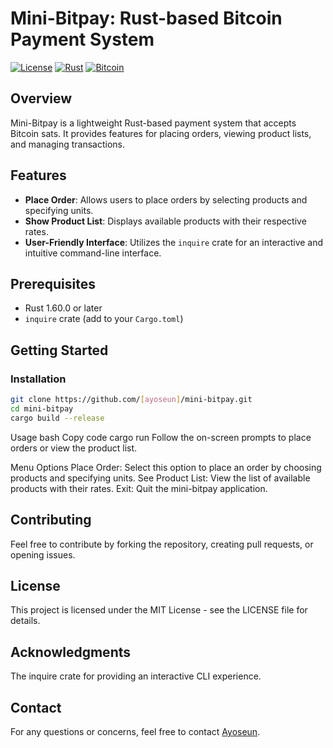 # Mini-Bitpay: Rust-based Bitcoin Payment System

[![License](https://img.shields.io/badge/license-MIT-blue.svg)](LICENSE)
[![Rust](https://img.shields.io/badge/Rust-1.60.0-orange.svg)](https://www.rust-lang.org/)
[![Bitcoin](https://img.shields.io/badge/Bitcoin-sats-yellow.svg)](https://bitcoin.org/)

## Overview

Mini-Bitpay is a lightweight Rust-based payment system that accepts Bitcoin sats. It provides features for placing orders, viewing product lists, and managing transactions.

## Features

- **Place Order**: Allows users to place orders by selecting products and specifying units.
- **Show Product List**: Displays available products with their respective rates.
- **User-Friendly Interface**: Utilizes the `inquire` crate for an interactive and intuitive command-line interface.

## Prerequisites

- Rust 1.60.0 or later
- `inquire` crate (add to your `Cargo.toml`)

## Getting Started

### Installation

```bash
git clone https://github.com/[ayoseun]/mini-bitpay.git
cd mini-bitpay
cargo build --release
```
Usage
bash
Copy code
cargo run
Follow the on-screen prompts to place orders or view the product list.

Menu Options
Place Order: Select this option to place an order by choosing products and specifying units.
See Product List: View the list of available products with their rates.
Exit: Quit the mini-bitpay application.

## Contributing
Feel free to contribute by forking the repository, creating pull requests, or opening issues.

## License
This project is licensed under the MIT License - see the LICENSE file for details.

 ## Acknowledgments
The inquire crate for providing an interactive CLI experience.

## Contact
For any questions or concerns, feel free to contact [Ayoseun]().